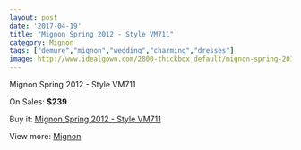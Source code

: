 ```yaml
---
layout: post
date: '2017-04-19'
title: "Mignon Spring 2012 - Style VM711"
category: Mignon
tags: ["demure","mignon","wedding","charming","dresses"]
image: http://www.idealgown.com/2800-thickbox_default/mignon-spring-2012-style-vm711.jpg
---
```

Mignon Spring 2012 - Style VM711

On Sales: **$239**
<a href="https://www.idealgown.com/en/mignon/1332-mignon-spring-2012-style-vm711.html"><amp-img layout="responsive" width="600" height="600" src="//www.idealgown.com/2800-thickbox_default/mignon-spring-2012-style-vm711.jpg" alt="Mignon Spring 2012 - Style VM711 0" /></a>
<a href="https://www.idealgown.com/en/mignon/1332-mignon-spring-2012-style-vm711.html"><amp-img layout="responsive" width="600" height="600" src="//www.idealgown.com/2802-thickbox_default/mignon-spring-2012-style-vm711.jpg" alt="Mignon Spring 2012 - Style VM711 1" /></a>
<a href="https://www.idealgown.com/en/mignon/1332-mignon-spring-2012-style-vm711.html"><amp-img layout="responsive" width="600" height="600" src="//www.idealgown.com/2801-thickbox_default/mignon-spring-2012-style-vm711.jpg" alt="Mignon Spring 2012 - Style VM711 2" /></a>

Buy it: [Mignon Spring 2012 - Style VM711](https://www.idealgown.com/en/mignon/1332-mignon-spring-2012-style-vm711.html "Mignon Spring 2012 - Style VM711")

View more: [Mignon](https://www.idealgown.com/en/17-mignon "Mignon")